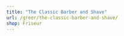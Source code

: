 ```yaml
---
title: "The Classic Barber and Shave"
url: /greer/the-classic-barber-and-shave/
shop: Friseur
---
```

